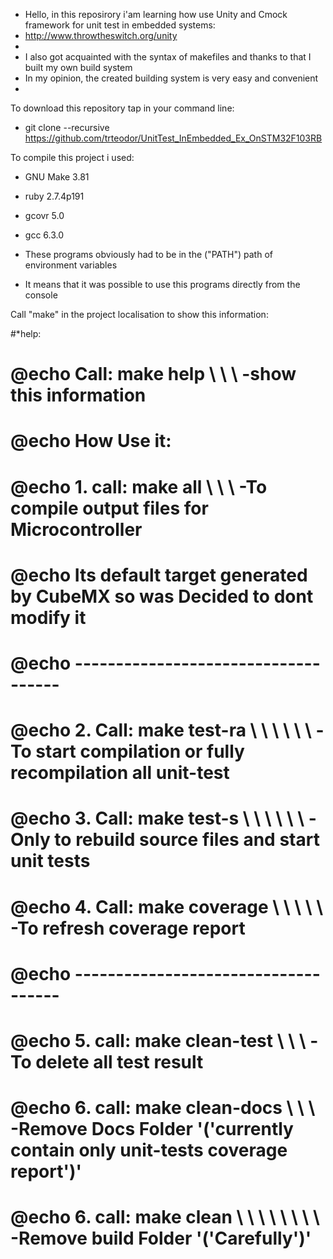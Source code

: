 * Hello, in this reposirory i'am learning how use Unity and Cmock framework for unit test in embedded systems:
* http://www.throwtheswitch.org/unity
* 
* I also got acquainted with the syntax of makefiles and thanks to that I built my own build system
* In my opinion, the created building system is very easy and convenient
* 
To download this repository tap in your command line:
* git clone --recursive https://github.com/trteodor/UnitTest_InEmbedded_Ex_OnSTM32F103RB

To compile this project i used:
* GNU Make 3.81
* ruby 2.7.4p191
* gcovr 5.0
* gcc 6.3.0


* These programs obviously had to be in the ("PATH") path of environment variables
* It means that it was possible to use this programs directly from the console


Call "make" in the project localisation to show this information:

#*help:
#	@echo     Call: make help \ \ \ -show this information
#	@echo	  How Use it:
#	@echo	  1. call: make all  \ \ \ -To compile output files for Microcontroller
#	@echo	  Its default target generated by CubeMX so was Decided to dont modify it
#	@echo	  ------------------------------------
#	@echo	  2. Call: make test-ra \ \ \ \ \ \ -To start compilation or fully recompilation all unit-test
#	@echo	  3. Call: make test-s \ \ \  \ \ \ -Only to rebuild source files and start unit tests
#	@echo	  4. Call: make coverage \ \ \ \ \ -To refresh coverage report
#	@echo	  ------------------------------------
#	@echo	  5. call: make clean-test \ \ \ -To delete all test result
#	@echo	  6. call: make clean-docs  \ \ \ -Remove Docs Folder '('currently contain only unit-tests coverage report')'
#	@echo	  6. call: make clean  \ \ \ \ \ \ \ \ -Remove build Folder '('Carefully')'


